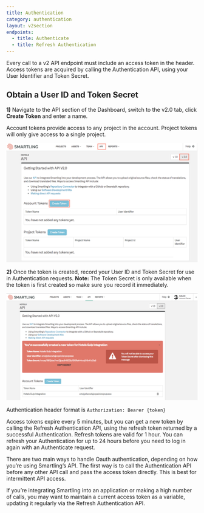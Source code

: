 ```yaml
---
title: Authentication
category: authentication
layout: v2section
endpoints:
  - title: Authenticate
  - title: Refresh Authentication
---
```



Every call to a v2 API endpoint must include an access token in the header. Access tokens are acquired by calling the Authentication API, using your User Identifier and Token Secret.

## Obtain a User ID and Token Secret

**1)** Navigate to the API section of the Dashboard, switch to the v2.0 tab, click **Create Token** and enter a name.

Account tokens provide access to any project in the account. Project tokens will only give access to a single project.

![](/uploads/versions/smartling---account-dashboard--hotels----x----1097-685x---.png)

**2)** Once the token is created, record your User ID and Token Secret for use in Authentication requests. **Note:** The Token Secret is only available when the token is first created so make sure you record it immediately.

![](/uploads/versions/smartling---account-dashboard--hotels----x----1269-707x---.png)

Authentication header format is `Authorization: Bearer {token}`

Access tokens expire every 5 minutes, but you can get a new token by calling the Refresh Authentication API, using the refresh token returned by a successful Authentication. Refresh tokens are valid for 1 hour. You can refresh your Authentication for up to 24 hours before you need to log in again with an Authenticate request.

There are two main ways to handle Oauth authentication, depending on how you’re using Smartling’s API. The first way is to call the Authentication API before any other API call and pass the access token directly. This is best for intermittent API access.

If you’re integrating Smartling into an application or making a high number of calls, you may want to maintain a current access token as a variable, updating it regularly via the Refresh Authentication API.